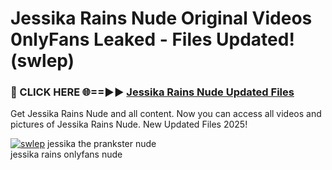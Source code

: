 # Jessika Rains Nude Original Videos 0nlyFans Leaked - Files Updated! (swlep)

<h3>🔴 CLICK HERE 🌐==►► <a href="https://tinyurl.com/4mcuefdz" rel="nofollow">Jessika Rains Nude Updated Files</a></h3>

Get Jessika Rains Nude and all content. Now you can access all videos and pictures of Jessika Rains Nude. New Updated Files 2025!

[![swlep](https://i.imgur.com/StAQSOY.gif)](https://tinyurl.com/4mcuefdz)
jessika the prankster nude<br>
jessika rains onlyfans nude